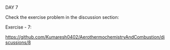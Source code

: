 DAY 7

Check the exercise problem in the discussion section:

Exercise - 7:

https://github.com/Kumaresh0402/AerothermochemistryAndCombustion/discussions/8
